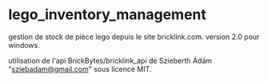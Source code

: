 # lego_inventory_management

gestion de stock de pièce lego depuis le site bricklink.com.
version 2.0 pour windows.

utilisation de l'api BrickBytes/bricklink_api de Szieberth Ádám "sziebadam@gmail.com" sous licence MIT.